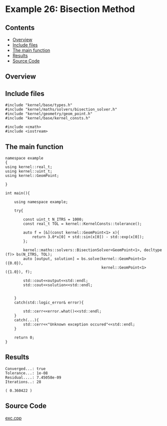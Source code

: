 # Example 26: Bisection Method

## Contents

* [Overview](#overview) 
* [Include files](#include_files)
* [The main function](#m_func)
* [Results](#results)
* [Source Code](#source_code)

## <a name="overview"></a> Overview

## <a name="include_files"></a> Include files

```
#include "kernel/base/types.h"
#include "kernel/maths/solvers/bisection_solver.h"
#include "kernel/geometry/geom_point.h"
#include "kernel/base/kernel_consts.h"

#include <cmath>
#include <iostream>
```

## <a name="m_func"></a> The main function

```
namespace example
{
using kernel::real_t;
using kernel::uint_t;
using kernel::GeomPoint;

}

int main(){

    using namespace example;

    try{

        const uint_t N_ITRS = 1000;
        const real_t TOL = kernel::KernelConsts::tolerance();

        auto f = [&](const kernel::GeomPoint<1> x){
            return 3.0*x[0] + std::sin(x[0]) - std::exp(x[0]);
        };

        kernel::maths::solvers::BisectionSolver<GeomPoint<1>, decltype (f)> bs(N_ITRS, TOL);
        auto [output, solution] = bs.solve(kernel::GeomPoint<1>({0.0}),
                                           kernel::GeomPoint<1>({1.0}), f);

        std::cout<<output<<std::endl;
        std::cout<<solution<<std::endl;


    }
    catch(std::logic_error& error){

        std::cerr<<error.what()<<std::endl;
    }
    catch(...){
        std::cerr<<"Unknown exception occured"<<std::endl;
    }

    return 0;
}
```

## <a name="results"></a> Results

```
Converged...: true
Tolerance...: 1e-08
Residual....: 7.45058e-09
Iterations..: 28

( 0.360422 )
```

## <a name="source_code"></a> Source Code

<a href="../exe.cpp">exc.cpp</a>




